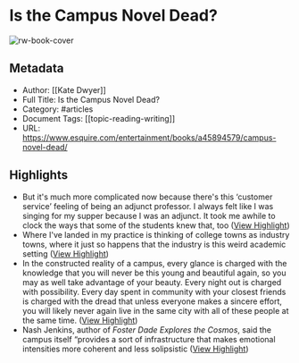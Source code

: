 # Is the Campus Novel Dead?

![rw-book-cover](https://hips.hearstapps.com/hmg-prod/images/campus-655d1129664c9.jpg?crop=1xw:1xh;center,top&resize=1200:*)

## Metadata
- Author: [[Kate Dwyer]]
- Full Title: Is the Campus Novel Dead?
- Category: #articles
- Document Tags: [[topic-reading-writing]] 
- URL: https://www.esquire.com/entertainment/books/a45894579/campus-novel-dead/

## Highlights
- But it's much more complicated now because there's this ‘customer service’ feeling of being an adjunct professor. I always felt like I was singing for my supper because I was an adjunct. It took me awhile to clock the ways that some of the students knew that, too ([View Highlight](https://read.readwise.io/read/01hhdb72mj33rschddn35tg0jw))
- Where I've landed in my practice is thinking of college towns as industry towns, where it just so happens that the industry is this weird academic setting ([View Highlight](https://read.readwise.io/read/01hhdb8b07mvja0cfa25sm36qz))
- In the constructed reality of a campus, every glance is charged with the knowledge that you will never be this young and beautiful again, so you may as well take advantage of your beauty. Every night out is charged with possibility. Every day spent in community with your closest friends is charged with the dread that unless everyone makes a sincere effort, you will likely never again live in the same city with all of these people at the same time. ([View Highlight](https://read.readwise.io/read/01hhdb8zp2thx4f5dbbkxknef8))
- Nash Jenkins, author of *Foster Dade Explores the Cosmos*, said the campus itself “provides a sort of infrastructure that makes emotional intensities more coherent and less solipsistic ([View Highlight](https://read.readwise.io/read/01hhdb9b40avznz5xv06qvfa9s))
